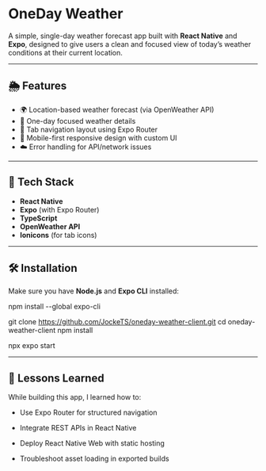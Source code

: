 # OneDay Weather

A simple, single-day weather forecast app built with **React Native** and **Expo**, designed to give users a clean and focused view of today’s weather conditions at their current location.

---

## 🌦 Features

- 🌍 Location-based weather forecast (via OpenWeather API)
- 📅 One-day focused weather details
- 🧭 Tab navigation layout using Expo Router
- 📱 Mobile-first responsive design with custom UI
- ☁️ Error handling for API/network issues

---

## 🚀 Tech Stack

- **React Native**
- **Expo** (with Expo Router)
- **TypeScript**
- **OpenWeather API**
- **Ionicons** (for tab icons)

---

## 🛠 Installation

Make sure you have **Node.js** and **Expo CLI** installed:

npm install --global expo-cli

git clone https://github.com/JockeTS/oneday-weather-client.git
cd oneday-weather-client
npm install

npx expo start

---

## 🧠 Lessons Learned
While building this app, I learned how to:

* Use Expo Router for structured navigation

* Integrate REST APIs in React Native

* Deploy React Native Web with static hosting

* Troubleshoot asset loading in exported builds

